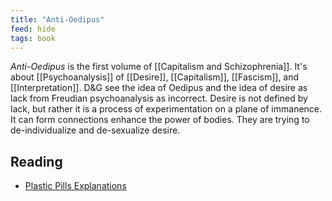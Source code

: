 ```yaml
---
title: "Anti-Oedipus"
feed: hide
tags: book
---
```


_Anti-Oedipus_ is the first volume of [[Capitalism and Schizophrenia]]. It's about [[Psychoanalysis]] of [[Desire]], [[Capitalism]], [[Fascism]], and [[Interpretation]]. D&G see the idea of Oedipus and the idea of desire as lack from Freudian psychoanalysis as incorrect. Desire is not defined by lack, but rather it is a process of experimentation on a plane of immanence. It can form connections enhance the power of bodies. They are trying to de-individualize and de-sexualize desire. 

## Reading
* [Plastic Pills Explanations](https://www.youtube.com/watch?v=2TE7HFBzf-w)